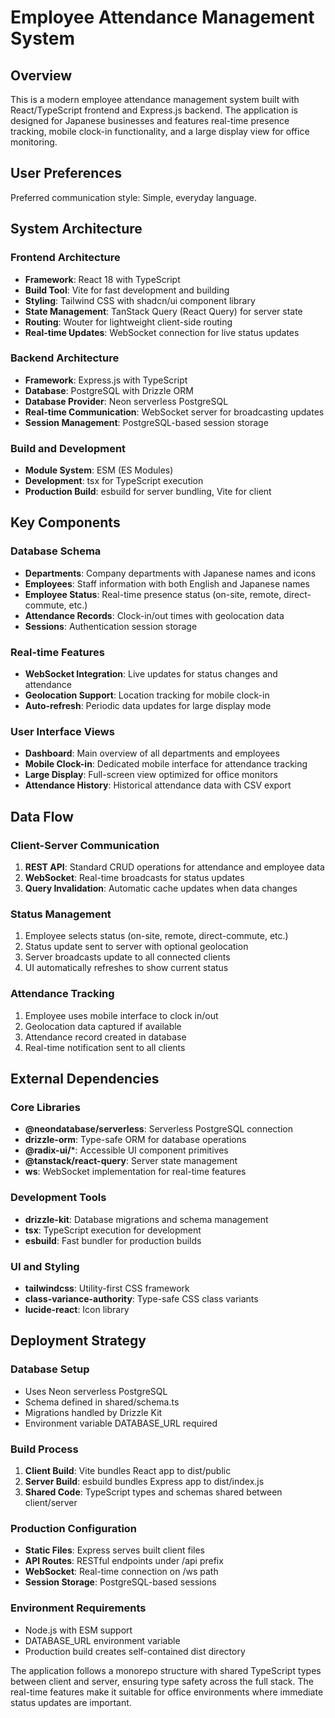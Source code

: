 # Employee Attendance Management System

## Overview

This is a modern employee attendance management system built with React/TypeScript frontend and Express.js backend. The application is designed for Japanese businesses and features real-time presence tracking, mobile clock-in functionality, and a large display view for office monitoring.

## User Preferences

Preferred communication style: Simple, everyday language.

## System Architecture

### Frontend Architecture
- **Framework**: React 18 with TypeScript
- **Build Tool**: Vite for fast development and building
- **Styling**: Tailwind CSS with shadcn/ui component library
- **State Management**: TanStack Query (React Query) for server state
- **Routing**: Wouter for lightweight client-side routing
- **Real-time Updates**: WebSocket connection for live status updates

### Backend Architecture
- **Framework**: Express.js with TypeScript
- **Database**: PostgreSQL with Drizzle ORM
- **Database Provider**: Neon serverless PostgreSQL
- **Real-time Communication**: WebSocket server for broadcasting updates
- **Session Management**: PostgreSQL-based session storage

### Build and Development
- **Module System**: ESM (ES Modules)
- **Development**: tsx for TypeScript execution
- **Production Build**: esbuild for server bundling, Vite for client

## Key Components

### Database Schema
- **Departments**: Company departments with Japanese names and icons
- **Employees**: Staff information with both English and Japanese names
- **Employee Status**: Real-time presence status (on-site, remote, direct-commute, etc.)
- **Attendance Records**: Clock-in/out times with geolocation data
- **Sessions**: Authentication session storage

### Real-time Features
- **WebSocket Integration**: Live updates for status changes and attendance
- **Geolocation Support**: Location tracking for mobile clock-in
- **Auto-refresh**: Periodic data updates for large display mode

### User Interface Views
- **Dashboard**: Main overview of all departments and employees
- **Mobile Clock-in**: Dedicated mobile interface for attendance tracking
- **Large Display**: Full-screen view optimized for office monitors
- **Attendance History**: Historical attendance data with CSV export

## Data Flow

### Client-Server Communication
1. **REST API**: Standard CRUD operations for attendance and employee data
2. **WebSocket**: Real-time broadcasts for status updates
3. **Query Invalidation**: Automatic cache updates when data changes

### Status Management
1. Employee selects status (on-site, remote, direct-commute, etc.)
2. Status update sent to server with optional geolocation
3. Server broadcasts update to all connected clients
4. UI automatically refreshes to show current status

### Attendance Tracking
1. Employee uses mobile interface to clock in/out
2. Geolocation data captured if available
3. Attendance record created in database
4. Real-time notification sent to all clients

## External Dependencies

### Core Libraries
- **@neondatabase/serverless**: Serverless PostgreSQL connection
- **drizzle-orm**: Type-safe ORM for database operations
- **@radix-ui/***: Accessible UI component primitives
- **@tanstack/react-query**: Server state management
- **ws**: WebSocket implementation for real-time features

### Development Tools
- **drizzle-kit**: Database migrations and schema management
- **tsx**: TypeScript execution for development
- **esbuild**: Fast bundler for production builds

### UI and Styling
- **tailwindcss**: Utility-first CSS framework
- **class-variance-authority**: Type-safe CSS class variants
- **lucide-react**: Icon library

## Deployment Strategy

### Database Setup
- Uses Neon serverless PostgreSQL
- Schema defined in shared/schema.ts
- Migrations handled by Drizzle Kit
- Environment variable DATABASE_URL required

### Build Process
1. **Client Build**: Vite bundles React app to dist/public
2. **Server Build**: esbuild bundles Express app to dist/index.js
3. **Shared Code**: TypeScript types and schemas shared between client/server

### Production Configuration
- **Static Files**: Express serves built client files
- **API Routes**: RESTful endpoints under /api prefix
- **WebSocket**: Real-time connection on /ws path
- **Session Storage**: PostgreSQL-based sessions

### Environment Requirements
- Node.js with ESM support
- DATABASE_URL environment variable
- Production build creates self-contained dist directory

The application follows a monorepo structure with shared TypeScript types between client and server, ensuring type safety across the full stack. The real-time features make it suitable for office environments where immediate status updates are important.